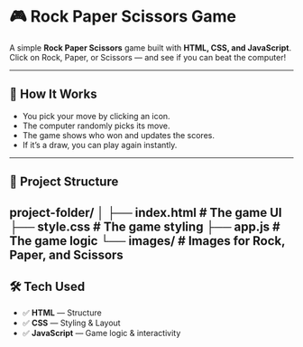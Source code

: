 # 🎮 Rock Paper Scissors Game

A simple **Rock Paper Scissors** game built with **HTML, CSS, and JavaScript**.  
Click on Rock, Paper, or Scissors — and see if you can beat the computer!

---

## 🚀 How It Works

- You pick your move by clicking an icon.
- The computer randomly picks its move.
- The game shows who won and updates the scores.
- If it’s a draw, you can play again instantly.

---

## 📂 Project Structure

  project-folder/
│
├── index.html # The game UI
├── style.css # The game styling
├── app.js # The game logic
└── images/ # Images for Rock, Paper, and Scissors
---

## 🛠️ Tech Used

- ✅ **HTML** — Structure
- ✅ **CSS** — Styling & Layout
- ✅ **JavaScript** — Game logic & interactivity
